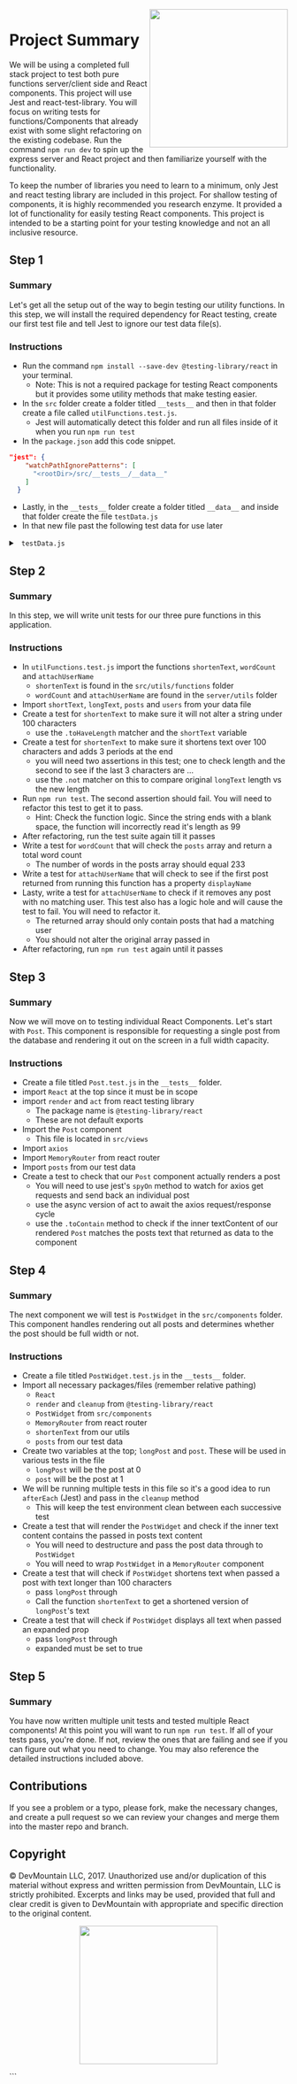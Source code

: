 <img src="https://s3.amazonaws.com/devmountain/readme-logo.png" width="250" align="right">

# Project Summary

We will be using a completed full stack project to test both pure functions server/client side and React components. This project will use Jest and react-test-library. You will focus on writing tests for functions/Components that already exist with some slight refactoring on the existing codebase. Run the command `npm run dev` to spin up the express server and React project and then familiarize yourself with the functionality.

To keep the number of libraries you need to learn to a minimum, only Jest and react testing library are included in this project. For shallow testing of components, it is highly recommended you research enzyme. It provided a lot of functionality for easily testing React components. This project is intended to be a starting point for your testing knowledge and not an all inclusive resource.

## Step 1

### Summary

Let's get all the setup out of the way to begin testing our utility functions. In this step, we will install the required dependency for React testing, create our first test file and tell Jest to ignore our test data file(s).

### Instructions

- Run the command `npm install --save-dev @testing-library/react` in your terminal.
  - Note: This is not a required package for testing React components but it provides some utility methods that make testing easier.
- In the `src` folder create a folder titled `__tests__` and then in that folder create a file called `utilFunctions.test.js`.
  - Jest will automatically detect this folder and run all files inside of it when you run `npm run test`
- In the `package.json` add this code snippet.

```json
"jest": {
    "watchPathIgnorePatterns": [
      "<rootDir>/src/__tests__/__data__"
    ]
  }
```

- Lastly, in the `__tests__` folder create a folder titled `__data__` and inside that folder create the file `testData.js`
- In that new file past the following test data for use later

<details>

<summary> <code> testData.js </code> </summary>

```javascript
export const users = [
  {
    id: 1,
    first: 'Test',
    last: 'User'
  },
  {
    id: 2,
    first: 'Hello',
    last: 'World'
  }
];

export const posts = [
  {
    id: 1,
    userId: 2,
    title: 'This is a long post',
    text:
      'This is a longer string that will be used to test whether or not the shortenText function correctly shortens the text correctly or not.'
  },
  {
    id: 2,
    userId: 2,
    title: 'This is a short post',
    text: 'hello world'
  },
  {
    id: 3,
    userId: 1,
    title: 'This is a long post',
    text:
      'Lorem ipsum dolor sit amet, consectetur adipiscing elit, sed do eiusmod tempor incididunt ut labore et dolore magna aliqua. Ut enim ad minim veniam, quis nostrud exercitation ullamco laboris nisi ut aliquip ex ea commodo consequat. Duis aute irure dolor in reprehenderit in voluptate velit esse cillum dolore eu fugiat nulla pariatur. Excepteur sint occaecat cupidatat non proident, sunt in culpa qui officia deserunt mollit anim id est laborum.'
  },
  {
    id: 4,
    userId: 1,
    title: 'This is a long post',
    text:
      'Lorem ipsum dolor sit amet, consectetur adipiscing elit, sed do eiusmod tempor incididunt ut labore et dolore magna aliqua. Ut enim ad minim veniam, quis nostrud exercitation ullamco laboris nisi ut aliquip ex ea commodo consequat. Duis aute irure dolor in reprehenderit in voluptate velit esse cillum dolore eu fugiat nulla pariatur. Excepteur sint occaecat cupidatat non proident, sunt in culpa qui officia deserunt mollit anim id est laborum.'
  },
  {
    id: 5,
    userId: 3,
    title: 'This is a long post',
    text:
      'Lorem ipsum dolor sit amet, consectetur adipiscing elit, sed do eiusmod tempor incididunt ut labore et dolore magna aliqua. Ut enim ad minim veniam, quis nostrud exercitation ullamco laboris nisi ut aliquip ex ea commodo consequat. Duis aute irure dolor in reprehenderit in voluptate velit esse cillum dolore eu fugiat nulla pariatur. Excepteur sint occaecat cupidatat non proident, sunt in culpa qui officia deserunt mollit anim id est laborum.'
  }
];
export const shortText = 'This is a very short sentence';

export const longText =
  'This is a longer string that will be used to test whether or not the shortenText function correctly shortens the text correctly or not.';
```

</details>

## Step 2

### Summary

In this step, we will write unit tests for our three pure functions in this application.

### Instructions

- In `utilFunctions.test.js` import the functions `shortenText`, `wordCount` and `attachUserName`
  - `shortenText` is found in the `src/utils/functions` folder
  - `wordCount` and `attachUserName` are found in the `server/utils` folder
- Import `shortText`, `longText`, `posts` and `users` from your data file
- Create a test for `shortenText` to make sure it will not alter a string under 100 characters
  - use the `.toHaveLength` matcher and the `shortText` variable
- Create a test for `shortenText` to make sure it shortens text over 100 characters and adds 3 periods at the end
  - you will need two assertions in this test; one to check length and the second to see if the last 3 characters are ...
  - use the `.not` matcher on this to compare original `longText` length vs the new length
- Run `npm run test`. The second assertion should fail. You will need to refactor this test to get it to pass.
  - Hint: Check the function logic. Since the string ends with a blank space, the function will incorrectly read it's length as 99
- After refactoring, run the test suite again till it passes
- Write a test for `wordCount` that will check the `posts` array and return a total word count
  - The number of words in the posts array should equal 233
- Write a test for `attachUserName` that will check to see if the first post returned from running this function has a property `displayName`
- Lasty, write a test for `attachUserName` to check if it removes any post with no matching user. This test also has a logic hole and will cause the test to fail. You will need to refactor it.
  - The returned array should only contain posts that had a matching user
  - You should not alter the original array passed in
- After refactoring, run `npm run test` again until it passes

## Step 3

### Summary

Now we will move on to testing individual React Components. Let's start with `Post`. This component is responsible for requesting a single post from the database and rendering it out on the screen in a full width capacity.

### Instructions

- Create a file titled `Post.test.js` in the `__tests__` folder.
- import `React` at the top since it must be in scope
- import `render` and `act` from react testing library
  - The package name is `@testing-library/react`
  - These are not default exports
- Import the `Post` component
  - This file is located in `src/views`
- Import `axios`
- Import `MemoryRouter` from react router
- Import `posts` from our test data
- Create a test to check that our `Post` component actually renders a post
  - You will need to use jest's `spyOn` method to watch for axios get requests and send back an individual post
  - use the async version of act to await the axios request/response cycle
  - use the `.toContain` method to check if the inner textContent of our rendered `Post` matches the posts text that returned as data to the component

## Step 4

### Summary

The next component we will test is `PostWidget` in the `src/components` folder. This component handles rendering out all posts and determines whether the post should be full width or not.

### Instructions

- Create a file titled `PostWidget.test.js` in the `__tests__` folder.
- Import all necessary packages/files (remember relative pathing)
  - `React`
  - `render` and `cleanup` from `@testing-library/react`
  - `PostWidget` from `src/components`
  - `MemoryRouter` from react router
  - `shortenText` from our utils
  - `posts` from our test data
- Create two variables at the top; `longPost` and `post`. These will be used in various tests in the file
  - `longPost` will be the post at 0
  - `post` will be the post at 1
- We will be running multiple tests in this file so it's a good idea to run `afterEach` (Jest) and pass in the `cleanup` method
  - This will keep the test environment clean between each successive test
- Create a test that will render the `PostWidget` and check if the inner text content contains the passed in posts text content
  - You will need to destructure and pass the post data through to `PostWidget`
  - You will need to wrap `PostWidget` in a `MemoryRouter` component
- Create a test that will check if `PostWidget` shortens text when passed a post with text longer than 100 characters
  - pass `longPost` through
  - Call the function `shortenText` to get a shortened version of `longPost`'s text
- Create a test that will check if `PostWidget` displays all text when passed an expanded prop
  - pass `longPost` through
  - expanded must be set to true

## Step 5

### Summary

You have now written multiple unit tests and tested multiple React components! At this point you will want to run `npm run test`. If all of your tests pass, you're done. If not, review the ones that are failing and see if you can figure out what you need to change. You may also reference the detailed instructions included above.

## Contributions

If you see a problem or a typo, please fork, make the necessary changes, and create a pull request so we can review your changes and merge them into the master repo and branch.

## Copyright

© DevMountain LLC, 2017. Unauthorized use and/or duplication of this material without express and written permission from DevMountain, LLC is strictly prohibited. Excerpts and links may be used, provided that full and clear credit is given to DevMountain with appropriate and specific direction to the original content.

<p align="center">
<img src="https://s3.amazonaws.com/devmountain/readme-logo.png" width="250">
</p>
```

